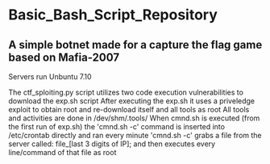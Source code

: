 # Basic_Bash_Script_Repository
## A simple botnet made for a capture the flag game based on Mafia-2007
Servers run Unbuntu 7.10

The ctf_sploiting.py script utilizes two code execution vulnerabilities to download the exp.sh script
After executing the exp.sh it uses a priveledge exploit to obtain root and re-download itself and all tools as root
All tools and activities are done in /dev/shm/.tools/
When cmnd.sh is executed (from the first run of exp.sh) the 'cmnd.sh -c' command is inserted into /etc/crontab directly and ran every minute
'cmnd.sh -c' grabs a file from the server called: file_[last 3 digits of IP]; and then executes every line/command of that file as root

